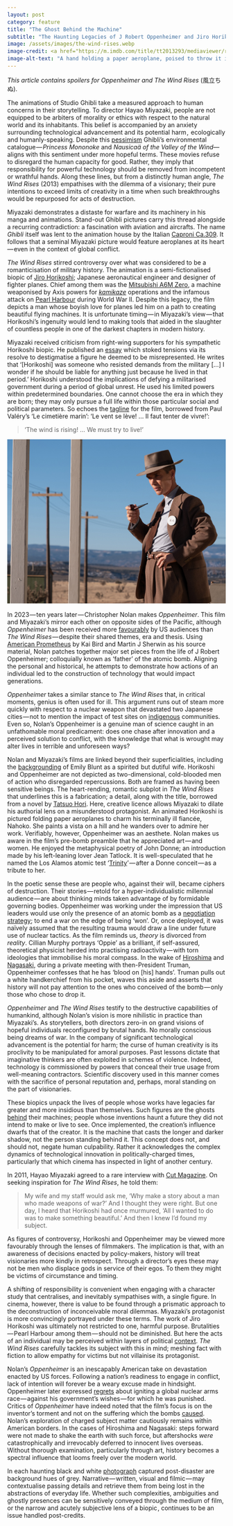```yaml
---
layout: post
category: feature
title: "The Ghost Behind the Machine"
subtitle: "The Haunting Legacies of J Robert Oppenheimer and Jiro Horikoshi"
image: /assets/images/the-wind-rises.webp
image-credit: <a href="https://m.imdb.com/title/tt2013293/mediaviewer/rm303290625/">Studio Ghibli</a>
image-alt-text: "A hand holding a paper aeroplane, poised to throw it into the air"
---
```


_This article contains spoilers for Oppenheimer and The Wind Rises_ (風立ちぬ).

The animations of Studio Ghibli take a measured approach to human concerns in their storytelling. To director Hayao Miyazaki, people are not equipped to be arbiters of morality or ethics with respect to the natural world and its inhabitants. This belief is accompanied by an anxiety surrounding technological advancement and its potential harm ,  ecologically and humanly-speaking. Despite this [pessimism](https://www.newyorker.com/books/page-turner/hayao-miyazakis-beautiful-broken-worlds) Ghibli’s environmental catalogue — _Princess Mononoke_ and _Nausicaä of the Valley of the Wind_— aligns with this sentiment under more hopeful terms. These movies refuse to disregard the human capacity for good. Rather, they imply that responsibility for powerful technology should be removed from incompetent or wrathful hands. Along these lines, but from a distinctly human angle, _The Wind Rises_ (2013) empathises with the dilemma of a visionary; their pure intentions to exceed limits of creativity in a time when such breakthroughs would be repurposed for acts of destruction.

Miyazaki demonstrates a distaste for warfare and its machinery in his manga and animations. Stand-out Ghibli pictures carry this thread alongside a recurring contradiction: a fascination with aviation and aircrafts. The name _Ghibli_ itself was lent to the animation house by the Italian [Caproni Ca.309](https://en.wikipedia.org/wiki/Caproni_Ca.309). It follows that a seminal Miyazaki picture would feature aeroplanes at its heart — even in the context of global conflict.

_The Wind Rises_ stirred controversy over what was considered to be a romanticisation of military history. The animation is a semi-fictionalised biopic of [Jiro Horikoshi](https://www.nytimes.com/1982/01/12/obituaries/jiro-horikoshi-78-dies-in-tokyo-designer-of-zero-fighter-aircraft.html); Japanese aeronautical engineer and designer of fighter planes. Chief among them was the [Mitsubishi A6M Zero](https://en.wikipedia.org/wiki/Mitsubishi_A6M_Zero), a machine weaponised by Axis powers for [_kamikaze_](https://en.wikipedia.org/wiki/Kamikaze) operations and the infamous attack on [Pearl Harbour](https://www.newyorker.com/books/double-take/takes-remembering-pearl-harbor) during World War II. Despite this legacy, the film depicts a man whose boyish love for planes led him on a path to creating beautiful flying machines. It is unfortunate timing — in Miyazaki’s view — that Horikoshi’s ingenuity would lend to making tools that aided in the slaughter of countless people in one of the darkest chapters in modern history.

Miyazaki received criticism from right-wing supporters for his sympathetic Horikoshi biopic. He published an [essay](https://www.ghibli.jp/docs/0718kenpo.pdf) which stoked tensions via its resolve to destigmatise a figure he deemed to be misrepresented. He writes that ‘[Horikoshi] was someone who resisted demands from the military […] I wonder if he should be liable for anything just because he lived in that period.’ Horikoshi understood the implications of defying a militarised government during a period of global unrest. He used his limited powers within predetermined boundaries. One cannot choose the era in which they are born; they may only pursue a full life within those particular social and political parameters. So echoes the [tagline](https://genius.com/29160976) for the film, borrowed from Paul Valéry’s ‘Le cimetière marin’: ‘Le vent se lève! … Il faut tenter de vivre!’: 

> ‘The wind is rising! … We must try to live!’

![Cillian Murphy as Robert J Oppenheimer. He is standing at the Los Alamos test site holding a smoking pipe in his hand](/assets/images/oppenheimer.webp)

In 2023 — ten years later — Christopher Nolan makes _Oppenheimer_. This film and Miyazaki’s mirror each other on opposite sides of the Pacific, although _Oppenheimer_ has been received more [favourably](https://www.nytimes.com/2023/07/19/movies/oppenheimer-review-christopher-nolan.html) by US audiences than _The Wind Rises_ — despite their shared themes, era and thesis. Using [American Prometheus](https://en.wikipedia.org/wiki/American_Prometheus) by Kai Bird and Martin J Sherwin as his source material, Nolan patches together major set pieces from the life of J Robert Oppenheimer; colloquially known as ‘father’ of the atomic bomb. Aligning the personal and historical, he attempts to demonstrate how actions of an individual led to the construction of technology that would impact generations.

_Oppenheimer_ takes a similar stance to _The Wind Rises_ that, in critical moments, genius is often used for ill. This argument runs out of steam more quickly with respect to a nuclear weapon that devastated two Japanese cities — not to mention the impact of test sites on [indigenous](https://time.com/6296470/oppenheimer-navajo-uranium-mining-essay/) communities. Even so, Nolan’s Oppenheimer is a genuine man of science caught in an unfathomable moral predicament: does one chase after innovation and a perceived solution to conflict, with the knowledge that what is wrought may alter lives in terrible and unforeseen ways?

Nolan and Miyazaki’s films are linked beyond their superficialities, including the [backgrounding](https://www.vogue.co.uk/article/oppenheimer-female-characters) of Emily Blunt as a spirited  but dutiful  wife. Horikoshi and Oppenheimer are not depicted as two-dimensional, cold-blooded men of action who disregarded repercussions. Both are framed as having been sensitive beings. The heart-rending, romantic subplot in _The Wind Rises_ that underlines this is a fabrication; a detail, along with the title, borrowed from a novel by [Tatsuo Hori](https://en.wikipedia.org/wiki/The_Wind_Has_Risen). Here, creative licence allows Miyazaki to dilate his authorial lens on a misunderstood protagonist. An animated Horikoshi is pictured folding paper aeroplanes to charm his terminally ill fiancée, Nahoko. She paints a vista on a hill and he wanders over to admire her work. Verifiably, however, Oppenheimer was an aesthete. Nolan makes us aware in the film’s pre-bomb preamble that he appreciated art — and women. He enjoyed the metaphysical poetry of John Donne; an introduction made by his left-leaning lover Jean Tatlock. It is well-speculated that he named the Los Alamos atomic test ‘[Trinity](https://genius.com/1625890)’ — after a Donne conceit — as a tribute to her.

In the poetic sense these are people who, against their will, became ciphers of destruction. Their stories — retold for a hyper-individualistic millennial audience — are about thinking minds taken advantage of by formidable governing bodies. Oppenheimer was working under the impression that US leaders would use only the presence of an atomic bomb as a [negotiation strategy](https://time.com/6297240/atomic-bomb-expert-oppenheimer-interview/); to end a war on the edge of being ‘won’. Or, once deployed, it was naïvely assumed that the resulting trauma would draw a line under future use of nuclear tactics. As the film reminds us, _theory_ is divorced from _reality_. Cillian Murphy portrays ‘Oppie’ as a brilliant, if self-assured, theoretical physicist herded into practising radioactivity — with torn ideologies that immobilise his moral compass. In the wake of [Hiroshima](https://www.newyorker.com/magazine/1946/08/31/hiroshima) and [Nagasaki](https://www.newyorker.com/tech/annals-of-technology/nagasaki-the-last-bomb), during a private meeting with then-President Truman, Oppenheimer confesses that he has ‘blood on [his] hands’. Truman pulls out a white handkerchief from his pocket, waves this aside and asserts that history will not pay attention to the ones who conceived of the bomb — only those who chose to drop it.

_Oppenheimer_ and _The Wind Rises_ testify to the destructive capabilities of humankind, although Nolan’s vision is more nihilistic in practice than Miyazaki’s. As storytellers, both directors zero-in on grand visions of hopeful individuals reconfigured by brutal hands. No morally conscious being dreams of war. In the company of significant technological advancement is the potential for harm; the curse of human creativity is its proclivity to be manipulated for amoral purposes. Past lessons dictate that imaginative thinkers are often exploited in schemes of violence. Indeed, technology is commissioned by powers that conceal their true usage from well-meaning contractors. Scientific discovery used in this manner comes with the sacrifice of personal reputation and, perhaps, moral standing on the part of visionaries.

These biopics unpack the lives of people whose works have legacies far greater and more insidious than themselves. Such figures are the ghosts [behind](https://en.wikipedia.org/wiki/The_Ghost_in_the_Machine) their machines; people whose inventions haunt a future they did not intend to make or live to see. Once implemented, the creation’s influence dwarfs that of the creator. It is the machine that casts the longer and darker shadow, not the person standing behind it. This concept does not , and should not,  negate human culpability. Rather it acknowledges the complex dynamics of technological innovation in politically-charged times, particularly that which cinema has inspected in light of another century.

In 2011, Hayao Miyazaki agreed to a rare interview with [Cut Magazine](https://www.animationmagazine.net/2013/08/miyazaki-pic-continues-to-stir-auds-in-japan/). On seeking inspiration for _The Wind Rises_, he told them:

> My wife and my staff would ask me, ‘Why make a story about a man who made weapons of war?’ And I thought they were right. But one day, I heard that Horikoshi had once murmured, ‘All I wanted to do was to make something beautiful.’ And then I knew I’d found my subject.

As figures of controversy, Horikoshi and Oppenheimer  may be viewed more favourably through the lenses of filmmakers. The implication is that, with an awareness of decisions enacted by policy-makers, history will treat visionaries more kindly in retrospect. Through a director’s eyes these may not be men who displace gods in service of their egos. To them they might be victims of circumstance and timing.

A shifting of responsibility is convenient when engaging with a character study that centralises, and inevitably sympathises with, a single figure. In cinema, however, there is value to be found through a prismatic approach to the deconstruction of inconceivable moral dilemmas. Miyazaki’s protagonist is more convincingly portrayed under these terms. The work of Jiro Horikoshi was ultimately not restricted to one, harmful purpose. Brutalities — Pearl Harbour among them — should not be diminished. But here the acts of an individual may be perceived within layers of political [context](https://www.newyorker.com/magazine/1995/07/31/did-the-bomb-end-the-war). _The Wind Rises_ carefully tackles its subject with this in mind; meshing fact with fiction to allow empathy for victims but not villainise its protagonist.

Nolan’s _Oppenheimer_ is an inescapably American take on devastation enacted by US forces. Following a nation’s readiness to engage in conflict, lack of intention will forever be a weary excuse made in hindsight. Oppenheimer later expressed [regrets](https://www.pbs.org/newshour/show/why-there-are-new-assessments-of-oppenheimers-role-in-history) about igniting a global nuclear arms race — against his government’s wishes — for which he was punished. Critics of _Oppenheimer_ have indeed noted that the film’s focus is on the inventor’s torment and not on the suffering which the bombs [caused](https://www.theguardian.com/world/2023/jul/21/anti-nuclear-groups-welcome-oppenheimer-film-fails-depict-true-horror). Nolan’s exploration of charged subject matter cautiously remains within American borders. In the cases of Hiroshima and Nagasaki: steps forward were not made to shake the earth with such force, but aftershocks _were_ catastrophically and irrevocably deferred to innocent lives overseas. Without thorough examination, particularly through art, history becomes a spectral influence that looms freely over the modern world.

In each haunting black and white [photograph](https://www.nytimes.com/2020/08/06/world/asia/hiroshima-nagasaki-japan-photos.html) captured post-disaster are background hues of grey. Narrative — written, visual and filmic — may contextualise passing details and retrieve them from being lost in the abstractions of everyday life. Whether such complexities, ambiguities and ghostly presences can be sensitively conveyed through the medium of film,  or the narrow and acutely subjective lens of a biopic , continues to be an issue handled post-credits.
